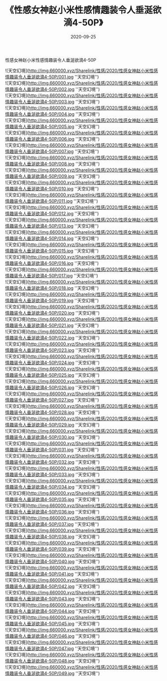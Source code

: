 ﻿---
layout: post
title:  《性感女神赵小米性感情趣装令人垂涎欲滴4-50P》
date:   2020-09-25
img: http://img.660000.xyz/Sharelink/性感/2020/性感女神赵小米性感情趣装令人垂涎欲滴4-50P/000.jpg
categories: [美女, 性感, 泳衣]
---

性感女神赵小米性感情趣装令人垂涎欲滴4-50P



![天空幻境](http://img.660000.xyz/Sharelink/性感/2020/性感女神赵小米性感情趣装令人垂涎欲滴4-50P/001.jpg ''天空幻境'') <br>
![天空幻境](http://img.660000.xyz/Sharelink/性感/2020/性感女神赵小米性感情趣装令人垂涎欲滴4-50P/002.jpg ''天空幻境'') <br>
![天空幻境](http://img.660000.xyz/Sharelink/性感/2020/性感女神赵小米性感情趣装令人垂涎欲滴4-50P/003.jpg ''天空幻境'') <br>
![天空幻境](http://img.660000.xyz/Sharelink/性感/2020/性感女神赵小米性感情趣装令人垂涎欲滴4-50P/004.jpg ''天空幻境'') <br>
![天空幻境](http://img.660000.xyz/Sharelink/性感/2020/性感女神赵小米性感情趣装令人垂涎欲滴4-50P/005.jpg ''天空幻境'') <br>
![天空幻境](http://img.660000.xyz/Sharelink/性感/2020/性感女神赵小米性感情趣装令人垂涎欲滴4-50P/006.jpg ''天空幻境'') <br>
![天空幻境](http://img.660000.xyz/Sharelink/性感/2020/性感女神赵小米性感情趣装令人垂涎欲滴4-50P/007.jpg ''天空幻境'') <br>
![天空幻境](http://img.660000.xyz/Sharelink/性感/2020/性感女神赵小米性感情趣装令人垂涎欲滴4-50P/008.jpg ''天空幻境'') <br>
![天空幻境](http://img.660000.xyz/Sharelink/性感/2020/性感女神赵小米性感情趣装令人垂涎欲滴4-50P/009.jpg ''天空幻境'') <br>
![天空幻境](http://img.660000.xyz/Sharelink/性感/2020/性感女神赵小米性感情趣装令人垂涎欲滴4-50P/010.jpg ''天空幻境'') <br>
![天空幻境](http://img.660000.xyz/Sharelink/性感/2020/性感女神赵小米性感情趣装令人垂涎欲滴4-50P/011.jpg ''天空幻境'') <br>
![天空幻境](http://img.660000.xyz/Sharelink/性感/2020/性感女神赵小米性感情趣装令人垂涎欲滴4-50P/012.jpg ''天空幻境'') <br>
![天空幻境](http://img.660000.xyz/Sharelink/性感/2020/性感女神赵小米性感情趣装令人垂涎欲滴4-50P/013.jpg ''天空幻境'') <br>
![天空幻境](http://img.660000.xyz/Sharelink/性感/2020/性感女神赵小米性感情趣装令人垂涎欲滴4-50P/014.jpg ''天空幻境'') <br>
![天空幻境](http://img.660000.xyz/Sharelink/性感/2020/性感女神赵小米性感情趣装令人垂涎欲滴4-50P/015.jpg ''天空幻境'') <br>
![天空幻境](http://img.660000.xyz/Sharelink/性感/2020/性感女神赵小米性感情趣装令人垂涎欲滴4-50P/016.jpg ''天空幻境'') <br>
![天空幻境](http://img.660000.xyz/Sharelink/性感/2020/性感女神赵小米性感情趣装令人垂涎欲滴4-50P/017.jpg ''天空幻境'') <br>
![天空幻境](http://img.660000.xyz/Sharelink/性感/2020/性感女神赵小米性感情趣装令人垂涎欲滴4-50P/018.jpg ''天空幻境'') <br>
![天空幻境](http://img.660000.xyz/Sharelink/性感/2020/性感女神赵小米性感情趣装令人垂涎欲滴4-50P/019.jpg ''天空幻境'') <br>
![天空幻境](http://img.660000.xyz/Sharelink/性感/2020/性感女神赵小米性感情趣装令人垂涎欲滴4-50P/020.jpg ''天空幻境'') <br>
![天空幻境](http://img.660000.xyz/Sharelink/性感/2020/性感女神赵小米性感情趣装令人垂涎欲滴4-50P/021.jpg ''天空幻境'') <br>
![天空幻境](http://img.660000.xyz/Sharelink/性感/2020/性感女神赵小米性感情趣装令人垂涎欲滴4-50P/022.jpg ''天空幻境'') <br>
![天空幻境](http://img.660000.xyz/Sharelink/性感/2020/性感女神赵小米性感情趣装令人垂涎欲滴4-50P/023.jpg ''天空幻境'') <br>
![天空幻境](http://img.660000.xyz/Sharelink/性感/2020/性感女神赵小米性感情趣装令人垂涎欲滴4-50P/024.jpg ''天空幻境'') <br>
![天空幻境](http://img.660000.xyz/Sharelink/性感/2020/性感女神赵小米性感情趣装令人垂涎欲滴4-50P/025.jpg ''天空幻境'') <br>
![天空幻境](http://img.660000.xyz/Sharelink/性感/2020/性感女神赵小米性感情趣装令人垂涎欲滴4-50P/026.jpg ''天空幻境'') <br>
![天空幻境](http://img.660000.xyz/Sharelink/性感/2020/性感女神赵小米性感情趣装令人垂涎欲滴4-50P/027.jpg ''天空幻境'') <br>
![天空幻境](http://img.660000.xyz/Sharelink/性感/2020/性感女神赵小米性感情趣装令人垂涎欲滴4-50P/028.jpg ''天空幻境'') <br>
![天空幻境](http://img.660000.xyz/Sharelink/性感/2020/性感女神赵小米性感情趣装令人垂涎欲滴4-50P/029.jpg ''天空幻境'') <br>
![天空幻境](http://img.660000.xyz/Sharelink/性感/2020/性感女神赵小米性感情趣装令人垂涎欲滴4-50P/030.jpg ''天空幻境'') <br>
![天空幻境](http://img.660000.xyz/Sharelink/性感/2020/性感女神赵小米性感情趣装令人垂涎欲滴4-50P/031.jpg ''天空幻境'') <br>
![天空幻境](http://img.660000.xyz/Sharelink/性感/2020/性感女神赵小米性感情趣装令人垂涎欲滴4-50P/032.jpg ''天空幻境'') <br>
![天空幻境](http://img.660000.xyz/Sharelink/性感/2020/性感女神赵小米性感情趣装令人垂涎欲滴4-50P/033.jpg ''天空幻境'') <br>
![天空幻境](http://img.660000.xyz/Sharelink/性感/2020/性感女神赵小米性感情趣装令人垂涎欲滴4-50P/034.jpg ''天空幻境'') <br>
![天空幻境](http://img.660000.xyz/Sharelink/性感/2020/性感女神赵小米性感情趣装令人垂涎欲滴4-50P/035.jpg ''天空幻境'') <br>
![天空幻境](http://img.660000.xyz/Sharelink/性感/2020/性感女神赵小米性感情趣装令人垂涎欲滴4-50P/036.jpg ''天空幻境'') <br>
![天空幻境](http://img.660000.xyz/Sharelink/性感/2020/性感女神赵小米性感情趣装令人垂涎欲滴4-50P/037.jpg ''天空幻境'') <br>
![天空幻境](http://img.660000.xyz/Sharelink/性感/2020/性感女神赵小米性感情趣装令人垂涎欲滴4-50P/038.jpg ''天空幻境'') <br>
![天空幻境](http://img.660000.xyz/Sharelink/性感/2020/性感女神赵小米性感情趣装令人垂涎欲滴4-50P/039.jpg ''天空幻境'') <br>
![天空幻境](http://img.660000.xyz/Sharelink/性感/2020/性感女神赵小米性感情趣装令人垂涎欲滴4-50P/040.jpg ''天空幻境'') <br>
![天空幻境](http://img.660000.xyz/Sharelink/性感/2020/性感女神赵小米性感情趣装令人垂涎欲滴4-50P/041.jpg ''天空幻境'') <br>
![天空幻境](http://img.660000.xyz/Sharelink/性感/2020/性感女神赵小米性感情趣装令人垂涎欲滴4-50P/042.jpg ''天空幻境'') <br>
![天空幻境](http://img.660000.xyz/Sharelink/性感/2020/性感女神赵小米性感情趣装令人垂涎欲滴4-50P/043.jpg ''天空幻境'') <br>
![天空幻境](http://img.660000.xyz/Sharelink/性感/2020/性感女神赵小米性感情趣装令人垂涎欲滴4-50P/044.jpg ''天空幻境'') <br>
![天空幻境](http://img.660000.xyz/Sharelink/性感/2020/性感女神赵小米性感情趣装令人垂涎欲滴4-50P/045.jpg ''天空幻境'') <br>
![天空幻境](http://img.660000.xyz/Sharelink/性感/2020/性感女神赵小米性感情趣装令人垂涎欲滴4-50P/046.jpg ''天空幻境'') <br>
![天空幻境](http://img.660000.xyz/Sharelink/性感/2020/性感女神赵小米性感情趣装令人垂涎欲滴4-50P/047.jpg ''天空幻境'') <br>
![天空幻境](http://img.660000.xyz/Sharelink/性感/2020/性感女神赵小米性感情趣装令人垂涎欲滴4-50P/048.jpg ''天空幻境'') <br>
![天空幻境](http://img.660000.xyz/Sharelink/性感/2020/性感女神赵小米性感情趣装令人垂涎欲滴4-50P/049.jpg ''天空幻境'') <br>